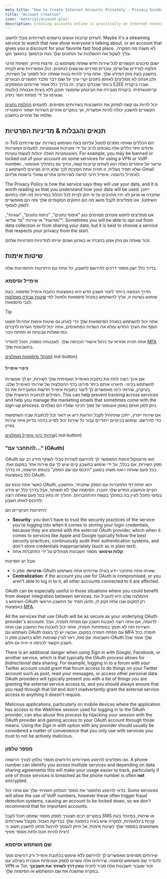 ```yaml
---
meta_title: "How to Create Internet Accounts Privately - Privacy Guides"
title: "Account Creation"
icon: 'material/account-plus'
description: Creating accounts online is practically an internet necessity, take these steps to make sure you stay private.
---
```


לעתים קרובות אנשים נרשמים לשירותים מבלי לחשוב. Maybe it's a streaming service to watch that new show everyone's talking about, or an account that gives you a discount for your favorite fast food place. לא משנה מה המקרה, עליך לשקול את ההשלכות על הנתונים שלך כעת ובהמשך בהמשך הקו.

ישנם סיכונים הקשורים לכל שירות חדש שאתה משתמש בו. פרצות מידע; חשיפת פרטי הלקוח לצדדים שלישיים; עובדים סוררים שניגשים לנתונים; כולן אפשרויות שיש לקחת בחשבון בעת מתן המידע שלך. אתה צריך להיות בטוח שאתה יכול לסמוך על השירות, ולכן אנחנו לא ממליצים לאחסן נתונים יקרי ערך על שום דבר מלבד המוצרים הבוגרים ביותר שנבדקו בקרב. זה בדרך כלל אומר שירותים המספקים E2EE ועברו ביקורת קריפטוגרפית. ביקורת מגבירה את הביטחון שהמוצר תוכנן ללא בעיות אבטחה בולטות שנגרמו על ידי מפתח חסר ניסיון.

יכול להיות גם קשה למחוק את החשבונות בשירותים מסוימים. לפעמים [החלפת נתונים](account-deletion.md#overwriting-account-information) הקשורים לחשבון יכולה להיות אפשרית, אך במקרים אחרים השירות ישמור היסטוריה שלמה של שינויים בחשבון.

## תנאים והגבלות & מדיניות הפרטיות

ה-ToS הם הכללים שאתה מסכים לפעול עליהם בעת השימוש בשירות. עם שירותים גדולים יותר כללים אלה נאכפים לרוב על ידי מערכות אוטומטיות. לפעמים המערכות האוטומטיות האלה יכולות לעשות טעויות. For example, you may be banned or locked out of your account on some services for using a VPN or VoIP number. ערעור על איסורים כאלה הוא לעתים קרובות קשה, וכרוך גם בתהליך אוטומטי, שלא תמיד מצליח. זו תהיה אחת הסיבות לכך שלא היינו מציעים להשתמש ב-Gmail לאימייל כדוגמה. אימייל חיוני לגישה לשירותים אחרים שאולי נרשמת אליהם.

The Privacy Policy is how the service says they will use your data, and it is worth reading so that you understand how your data will be used. ייתכן שחברה או ארגון לא יהיו מחויבים על פי חוק לציית לכל הכלול במדיניות (זה תלוי בתחום השיפוט). אנו ממליצים לקבל מושג מה הם החוקים המקומיים שלך ומה הם מאפשרים לספק לאסוף.

אנו ממליצים לחפש מונחים מסוימים כגון "איסוף נתונים", "ניתוח נתונים", "עוגיות", "מודעות" או שירותי "צד שלישי". Sometimes you will be able to opt out from data collection or from sharing your data, but it is best to choose a service that respects your privacy from the start.

זכור שאתה גם נותן אמון בחברה או בארגון ושהם יצייתו למדיניות הפרטיות שלהם.

## שיטות אימות

בדרך כלל ישנן מספר דרכים להירשם לחשבון, כל אחת עם היתרונות והחסרונות שלה.

### אימייל וסיסמא

הדרך הנפוצה ביותר ליצור חשבון חדש היא באמצעות כתובת אימייל וסיסמה. בעת שימוש בשיטה זו, עליך להשתמש במנהל סיסמאות ולפעול לפי [שיטות עבודה מומלצות](passwords-overview.md) לגבי סיסמאות.

<div class="admonition tip" markdown>
<p class="admonition-title">Tip</p>

אתה יכול להשתמש במנהל הסיסמאות שלך כדי לארגן גם שיטות אימות אחרות! פשוט הוסף את הערך החדש ומלא את השדות המתאימים, אתה יכול להוסיף הערות לדברים כמו שאלות אבטחה או מפתח גיבוי.

</div>

אתה תהיה אחראי על ניהול אישורי הכניסה שלך. לאבטחה נוספת, תוכל להגדיר [MFA](multi-factor-authentication.md) בחשבונות שלך.

[מנהלי סיסמאות מומלצים](../passwords.md ""){.md-button}

#### כינויי אימייל

אם אינך רוצה לתת את כתובת האימייל האמיתית שלך לשירות, יש לך אפשרות להשתמש בכינוי. תיארנו אותם ביתר פירוט בדף ההמלצות של שירותי האימייל שלנו. בעיקרון, שירותי כינוי מאפשרים לך ליצור כתובות אימייל חדשות המעבירות את כל המיילים לכתובת הראשית שלך. This can help prevent tracking across services and help you manage the marketing emails that sometimes come with the sign-up process. ניתן לסנן אותם באופן אוטומטי על סמך הכינוי שאליו הם נשלחים.

אם שירות ייפרץ, ייתכן שתתחיל לקבל הודעות דיוג או דואר זבל לכתובת שבה השתמשת כדי להירשם. שימוש בכינויים ייחודיים עבור כל שירות יכול לסייע בזיהוי בדיוק איזה שירות נפרץ.

[שירותי כינוי אימייל מומלצים](../email-aliasing.md ""){.md-button}

### "להתחבר עם..." (OAuth)

OAuth הוא פרוטוקול אימות המאפשר לך להירשם לשירות מבלי לשתף מידע רב עם ספק השירות, אם בכלל, על ידי שימוש בחשבון קיים שיש לך עם שירות אחר במקום זאת. בכל פעם שאתה רואה משהו בסגנון "היכנס עם *שם הספק*" בטופס הרשמה, זה בדרך כלל באמצעות OAuth.

כאשר אתה נכנס עם OAuth, הוא יפתח דף התחברות עם הספק שתבחר, והחשבון הקיים והחשבון החדש שלך יחוברו. הסיסמה שלך לא תשותף, אבל בדרך כלל יש מידע בסיסי (תוכל לעיין בה במהלך בקשת ההתחברות). תהליך זה נחוץ בכל פעם שאתה רוצה להיכנס לאותו חשבון.

היתרונות העיקריים הם:

- **Security**: you don't have to trust the security practices of the service you're logging into when it comes to storing your login credentials, because they are stored with the external OAuth provider, which when it comes to services like Apple and Google typically follow the best security practices, continuously audit their authentication systems, and don't store credentials inappropriately (such as in plain text).
- **קלות שימוש**: מספר חשבונות מנוהלים על ידי התחברות אחת.

אבל יש חסרונות:

- **פרטיות**: ספק ה-OAuth שאיתו אתה מתחבר יידע באילו שירותים אתה משתמש.
- **Centralization**: if the account you use for OAuth is compromised, or you aren't able to log in to it, all other accounts connected to it are affected.

OAuth can be especially useful in those situations where you could benefit from deeper integration between services. ההמלצה שלנו היא להגביל את השימוש ב-OAuth רק למקום שבו אתה זקוק לו, ולהגן תמיד על החשבון הראשי באמצעות [MFA](multi-factor-authentication.md).

All the services that use OAuth will be as secure as your underlying OAuth provider's account. לדוגמה, אם אתה רוצה לאבטח חשבון עם מפתח חומרה, אבל השירות הזה לא תומך במפתחות חומרה, אתה יכול לאבטח את החשבון שבו אתה משתמש עם OAuth עם מפתח חומרה במקום, ועכשיו יש לך בעצם MFA חומרה בכל חשבונות. עם זאת, ראוי לציין שאימות חלש בחשבון ספק ה-OAuth שלך אומר שכל חשבון הקשור לכניסה זו יהיה גם חלש.

There is an additional danger when using *Sign in with Google*, *Facebook*, or another service, which is that typically the OAuth process allows for *bidirectional* data sharing. For example, logging in to a forum with your Twitter account could grant that forum access to do things on your Twitter account such as post, read your messages, or access other personal data. OAuth providers will typically present you with a list of things you are granting the external service access to, and you should always ensure that you read through that list and don't inadvertently grant the external service access to anything it doesn't require.

Malicious applications, particularly on mobile devices where the application has access to the WebView session used for logging in to the OAuth provider, can also abuse this process by hijacking your session with the OAuth provider and gaining access to your OAuth account through those means. Using the *Sign in with* option with any provider should usually be considered a matter of convenience that you only use with services you trust to not be actively malicious.

### מספר טלפון

אנו ממליצים להימנע משירותים הדורשים מספר טלפון לצורך הרשמה. A phone number can identify you across multiple services and depending on data sharing agreements this will make your usage easier to track, particularly if one of those services is breached as the phone number is often **not** encrypted.

כדאי להימנע מלמסור את מספר הטלפון האמיתי שלך אם אתה יכול. Some services will allow the use of VoIP numbers, however these often trigger fraud detection systems, causing an account to be locked down, so we don't recommend that for important accounts.

במקרים רבים תצטרך לספק מספר שממנו תוכל לקבל SMS או שיחות, במיוחד בעת קניות בינלאומיות, למקרה שיש בעיה בהזמנה שלך בבדיקת הגבול. מקובל ששירותים משתמשים במספר שלך כשיטת אימות; אל תיתן לעצמך להינעל מחוץ לחשבון חשוב כי רצית להיות חכם ולתת מספר מזויף!

### שם משתמש וסיסמא

שירותים מסוימים מאפשרים לך להירשם ללא שימוש בכתובת אימייל ורק דורשים ממך להגדיר שם משתמש וסיסמה. שירותים אלה עשויים לספק אנונימיות מוגברת בשילוב עם VPN או Tor. זכור שעבור חשבונות אלה סביר להניח ש**אין דרך לשחזר את חשבונך** במקרה שתשכח את שם המשתמש או הסיסמה שלך.
